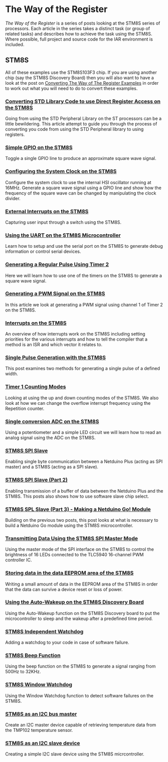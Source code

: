 # The Way of the Register

*The Way of the Register* is a series of posts looking at the STM8S series of processors. Each article in the series takes a distinct task (or group of related tasks) and describes how to achieve the task using the STM8S. Where possible, full project and source code for the IAR environment is included.

## STM8S

All of these examples use the STM8S103F3 chip.  If you are using another chip (say the STM8S Discovery Board) then you will also want to have a look at the post on [Converting The Way of The Register Examples](http://blog.mark-stevens.co.uk/?p=664) in order to work out what you will need to do to convert these examples.

### [Converting STD Library Code to use Direct Register Access on the STM8S](http://blog.mark-stevens.co.uk/?p=526)

Going from using the STD Peripheral Library on the ST processors can be a little bewildering.  This article attempt to guide you through the process of converting you code from using the STD Peripheral library to using registers.

### [Simple GPIO on the STM8S](http://blog.mark-stevens.co.uk/?p=533)

Toggle a single GPIO line to produce an approximate square wave signal.

### [Configuring the System Clock on the STM8S](http://blog.mark-stevens.co.uk/?p=568)

Configure the system clock to use the internal HSI oscillator running at 16MHz.  Generate a square wave signal using a GPIO line and show how the frequency of the square wave can be changed by manipulating the clock divider.

### [External Interrupts on the STM8S](http://blog.mark-stevens.co.uk/?p=601)

Capturing user input through a switch using the STM8S.

### [Using the UART on the STM8S Microcontroller](http://blog.mark-stevens.co.uk/?p=625)

Learn how to setup and use the serial port on the STM8S to generate debug information or control serial devices.

### [Generating a Regular Pulse Using Timer 2](http://blog.mark-stevens.co.uk/?p=635)

Here we will learn how to use one of the timers on the STM8S to generate a square wave signal.

### [Generating a PWM Signal on the STM8S](http://blog.mark-stevens.co.uk/?p=645)

In this article we look at generating a PWM signal using channel 1 of Timer 2 on the STM8S.

### [Interrupts on the STM8S](http://blog.mark-stevens.co.uk/?p=682)

An overview of how interrupts work on the STM8S including setting priorities for the various interrupts and how to tell the compiler that a method is an ISR and which vector it relates to.

### [Single Pulse Generation with the STM8S](http://blog.mark-stevens.co.uk/?p=699)

This post examines two methods for generating a single pulse of a defined width.

### [Timer 1 Counting Modes](http://blog.mark-stevens.co.uk/?p=715)

Looking at using the up and down counting modes of the STM8S.  We also look at how we can change the overflow interrupt frequency using the Repetition counter.

### [Single conversion ADC on the STM8S](http://blog.mark-stevens.co.uk/?p=725)

Using a potentiometer and a simple LED circuit we will learn how to read an analog signal using the ADC on the STM8S.

### [STM8S SPI Slave](http://blog.mark-stevens.co.uk/?p=791)

Enabling single byte communication between a Netduino Plus (acting as SPI master) and a STM8S (acting as a SPI slave).

### [STM8S SPI Slave (Part 2)](http://blog.mark-stevens.co.uk/?p=800)

Enabling transmission of a buffer of data between the Netduino Plus and the STM8S.  This posts also shows how to use software slave chip select.

### [STM8S SPL Slave (Part 3) - Making a Netduino Go! Module](http://blog.mark-stevens.co.uk/?p=812)

Building on the previous two posts, this post looks at what is necessary to build a Netduino Go module using the STM8S microcontroller.

### [Transmitting Data Using the STM8S SPI Master Mode](http://blog.mark-stevens.co.uk/?p=976)

Using the master mode of the SPI interface on the STM8S to control the brightness of 16 LEDs connected to the TLC5940 16-channel PWM controller IC.

### [Storing data in the data EEPROM area of the STM8S](http://blog.mark-stevens.co.uk/2013/09/storing-data-eeprom-stm8s/)

Writing a small amount of data in the EEPROM area of the STM8S in order that the data can survive a device reset or loss of power.

### [Using the Auto-Wakeup on the STM8S Discovery Board](http://blog.mark-stevens.co.uk/2014/06/auto-wakeup-stm8s/)

Using the Auto-Wakeup function on the STM8S Discovery board to put the microcontroller to sleep and the wakeup after a predefined time period.

### [STM8S Independent Watchdog](http://blog.mark-stevens.co.uk/2014/06/stm8s-independent-watchdog/)

Adding a watchdog to your code in case of software failure.

### [STM8S Beep Function](http://blog.mark-stevens.co.uk/2014/07/stm8s-beep-function/)

Using the beep function on the STM8S to generate a signal ranging from 500Hz to 32KHz.

### [STM8S Window Watchdog](http://blog.mark-stevens.co.uk/2014/07/window-watchdog/)

Using the Window Watchdog function to detect software failures on the STM8S.

### [STM8S as an I2C bus master](http://blog.mark-stevens.co.uk/2015/05/stm8s-i2c-master-devices/)

Create an I2C master device capable of retrieving temperature data from the TMP102 temperature sensor.

### [STM8S as an I2C slave device](http://blog.mark-stevens.co.uk/2015/05/stm8s-i2c-slave-device/)

Creating a simple I2C slave device using the STM8S micrcontroller.
